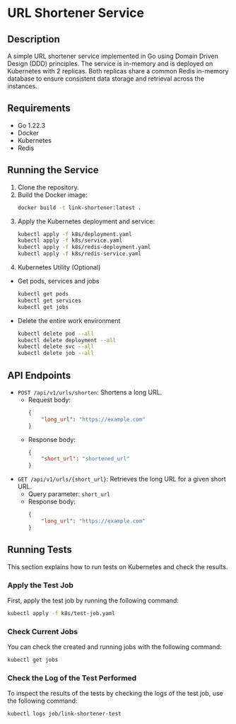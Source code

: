 # URL Shortener Service

## Description

A simple URL shortener service implemented in Go using Domain Driven Design (DDD) principles. The service is in-memory
and is deployed on Kubernetes with 2 replicas. Both replicas share a common Redis in-memory database to ensure
consistent data storage and retrieval across the instances.

## Requirements

- Go 1.22.3
- Docker
- Kubernetes
- Redis

## Running the Service

1. Clone the repository.
2. Build the Docker image:
    ```sh
    docker build -t link-shortener:latest .
    ```
3. Apply the Kubernetes deployment and service:
    ```sh
    kubectl apply -f k8s/deployment.yaml
    kubectl apply -f k8s/service.yaml
    kubectl apply -f k8s/redis-deployment.yaml
    kubectl apply -f k8s/redis-service.yaml
    ```
4. Kubernetes Utility (Optional)
* Get pods, services and jobs
    ```sh
    kubectl get pods
    kubectl get services
    kubectl get jobs 
   ```
* Delete the entire work environment
    ```sh
    kubectl delete pod --all
    kubectl delete deployment --all
    kubectl delete svc --all
    kubectl delete job --all

    ```



## API Endpoints

- `POST /api/v1/urls/shorten`: Shortens a long URL.
    - Request body:
        ```json
        {
            "long_url": "https://example.com"
        }
        ```
    - Response body:
        ```json
        {
            "short_url": "shortened_url"
        }
        ```
- `GET /api/v1/urls/{short_url}`: Retrieves the long URL for a given short URL.
    - Query parameter: `short_url`
    - Response body:
        ```json
        {
            "long_url": "https://example.com"
        }
        ```

## Running Tests

This section explains how to run tests on Kubernetes and check the results.

### Apply the Test Job

First, apply the test job by running the following command:

```sh
kubectl apply -f k8s/test-job.yaml
```
### Check Current Jobs
You can check the created and running jobs with the following command:

```sh
kubectl get jobs
```

### Check the Log of the Test Performed
To inspect the results of the tests by checking the logs of the test job, use the following command:
```sh
kubectl logs job/link-shortener-test
```
